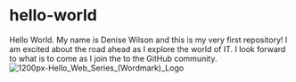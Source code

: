 # hello-world
Hello World. 
My name is Denise Wilson and this is my very first repository!
I am excited about the road ahead as I explore the world of IT.
I look forward to what is to come as I join the to the GitHub community. 
![1200px-Hello_Web_Series_(Wordmark)_Logo](https://user-images.githubusercontent.com/122700584/212563315-c8e477f9-01d4-47f3-beaf-c9006a8ea752.png)
